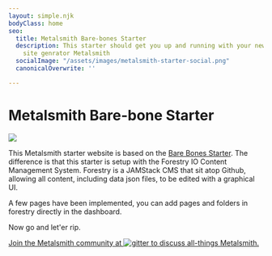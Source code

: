 ```yaml
---
layout: simple.njk
bodyClass: home
seo:
  title: Metalsmith Bare-bones Starter
  description: This starter should get you up and running with your new favorite static
    site genrator Metalsmith
  socialImage: "/assets/images/metalsmith-starter-social.png"
  canonicalOverwrite: ''

---
```

# Metalsmith Bare-bone Starter

![](/assets/images/hammer-anvil-blacksmith.png)

This Metalsmith starter website is based on the [Bare Bones Starter](https://github.com/wernerglinka/metalsmith-bare-bones-starter "Bare Bones Metalsmith Starter"). The difference is that this starter is setup with the Forestry IO Content Management System. Forestry is a JAMStack CMS that sit atop Github, allowing all content, including data json files, to be edited with a graphical UI. 

A few pages have been implemented, you can add pages and folders in forestry directly in the dashboard.

Now go and let'er rip.

<a class="gitter-invite" href="https://gitter.im/metalsmith/community">
<p>Join the Metalsmith community at <img src="/assets/images/gitter.png" alt="gitter" /> to discuss all-things Metalsmith.</p>
</a>